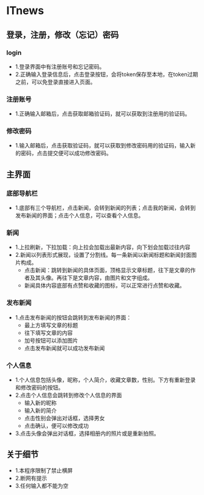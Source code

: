 # ITnews
## 登录，注册，修改（忘记）密码
### login
- 1.登录界面中有注册账号和忘记密码。
- 2.正确输入登录信息后，点击登录按钮，会将token保存至本地，在token过期之前，可以免登录直接进入页面。
### 注册账号
- 1.正确输入邮箱后，点击获取邮箱验证码，就可以获取到注册用的验证码。
### 修改密码
- 1.输入邮箱后，点击获取验证码，就可以获取到修改密码用的验证码，输入新的密码，点击提交便可以成功修改密码。
## 主界面
### 底部导航栏
- 1.底部有三个导航栏，点击新闻，会转到新闻的列表；点击我的新闻，会转到发布新闻的界面；点击个人信息，可以查看个人信息。
### 新闻
- 1.上拉刷新，下拉加载：向上拉会加载出最新内容，向下划会加载过往内容
- 2.新闻以列表形式展现，设置了分割线。每一条新闻以新闻标题和新闻封面图片构成。
    - 点击新闻：跳转到新闻的具体页面，顶格显示文章标题，往下是文章的作者及其头像。再往下是文章内容，由图片和文字组成。
    - 新闻具体内容底部有点赞和收藏的图标，可以正常进行点赞和收藏。
### 发布新闻
- 1.点击发布新闻的按钮会跳转到发布新闻的界面：
    - 最上方填写文章的标题
    - 往下填写文章的内容
    - 加号按钮可以添加图片
    - 点击发布新闻就可以成功发布新闻
### 个人信息
- 1.个人信息包括头像，昵称，个人简介，收藏文章数，性别。下方有重新登录和修改密码的按钮。
- 2.点击个人信息会跳转到修改个人信息的界面
    - 输入新的昵称
    - 输入新的简介
    - 点击性别会弹出对话框，选择男女
    - 点击确认，便可以修改成功
- 3.点击头像会弹出对话框，选择相册内的照片或是重新拍照。
## 关于细节
- 1.本程序限制了禁止横屏
- 2.断网有提示
- 3.任何输入都不能为空
